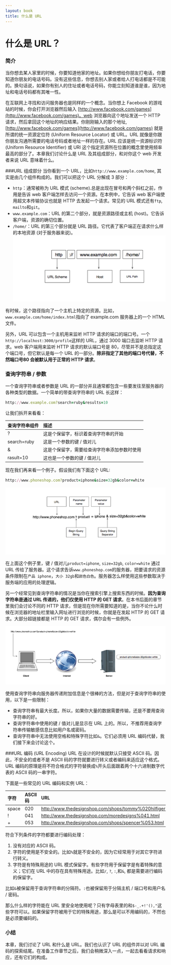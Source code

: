 ```yaml
---
layout: book
title: 什么是 URL
---
```


# 什么是 URL？

### 简介
当你想去某人家里的时候，你要知道他家的地址。如果你想给你朋友打电话，你要知道你朋友的电话号码。没有这些信息，你想去别人家或者给人打电话都是不可能的。换句话说，如果你有别人的住址或者电话号码，你能立刻知道谁是谁，因为地址和电话号码都有其唯一性。

在互联网上寻找和访问服务器也是同样的一个概念。当你想上 Facebook 的游戏站的时候，你会打开浏览器然后输入 [http://www.facebook.com/games](http://www.facebook.com/games)。web 浏览器向这个地址发送一个 HTTP 请求，然后拿回这个地址的响应结果。你刚刚输入的那个地址,[http://www.facebook.com/games](http://www.facebook.com/games) 就是所谓的统一资源定位符 (Uniform Resource Locator) 或 URL。URL 就像是你跟你朋友沟通所需要的电话号码或者地址一样的存在。URL 应该是统一资源标识符 (Uniform Resource Identifier) 或 URI 这个指定资源所在位置的概念里使用频率最高的部分了。本章我们讨论什么是 URL 及其组成部分，和对你这个 web 开发者来说 URL 意味着什么。

###URL 组成部分
当你看到一个 URL，比如```http://www.example.com/home```, 其实是由几个组件构成的。我们可以把这个 URL 分解成 3 部分：

* ```http```：通常被称为 URL 模式 (scheme).总是出现在冒号和两个斜杠之前，作用是告诉 web 客户端怎样去访问一个资源。在本例中，它告诉 web 客户端使用超文本传输协议也就是 HTTP 去发起一个请求。常见的 URL 模式还有```ftp```, ```mailto```和```git```。
* ```www.example.com```：URL 的第二个部分，就是资源路径或主机 (host)。它告诉客户端，资源的确切位置。
* ```/home/```：URL 的第三个部分就是 URL 路径。它代表了客户端正在请求什么样的本地资源 (对于服务器来说)。
![http_components](../../images/url_components.png)

有时候，这个路径指向了一个主机上特定的资源。比如，```www.example.com/home/index.html```指向了 example.com 服务器上的一个 HTML 文件。

另外，URL 可以包含一个主机用来监听 HTTP 请求的端口的端口号。一个```http://localhost:3000/profile```这样的 URL，通过 3000 端口去监听 HTTP 请求。web 客户端用来监听 HTTP 请求的默认端口号是 80，尽管并不是总指定这个端口号，但它默认是每一个 URL 的一部分。**除非指定了其他的端口号代替，不然端口号80 会被默认用于正常的 HTTP 请求**。

### 查询字符串 / 参数
一个查询字符串或者参数是 URL 的一部分并且通常都包含一些要发往至服务器的各种类型的数据。一个简单的带查询字符串的 URL 长这样：
```ruby
http://www.example.com?search=ruby&results=10
```
让我们拆开来看看：

|查询字符串组件   | 描述             |
|:------------- |:--------------- |
|?              |这是个保留字，标识着查询字符串的开始 |
|search=ruby    |这是一个参数的键 / 值对儿        |
|&              |这是个保留字，需要给查询字符串添加参数时使用|
|rasult=10      |这也是一个参数的键 / 值对儿      |

现在我们再来看一个例子。假设我们有下面这个 URL:

```ruby
http://www.phoneshop.com?product=iphone&size=32gb&color=white
```

![sample_url](../../images/query_string_components.png)

在上面这个例子里，键 / 值对儿```product=iphone```, ```size=32gb```, ```color=white``` 通过 URL 传给了服务器。这个请求告诉```www.phoneshop.com```的服务器，把要请求的资源条件限制在```产品 iphone```，```大小 32gb```和```颜色白色```。服务器怎么样使用这些参数取决于服务端的应用的处理逻辑。

另一个经常见到查询字符串的情况是当你在搜索引擎上搜索东西的时候。**因为查询字符串是通过 URL 传递的，他们仅使用 HTTP 的 GET 请求**。在本书后面的章节里我们会讨论不同的 HTTP 请求，但是现在你所需要知道的是，当你不论什么时候在浏览器的地址栏里输入网址进行浏览的时候，你就是在发起 HTTP 的 GET 请求。大部分超链接都是 HTTP 的 GET 请求，偶尔会有一些例外。

![get_request](../../images/query_strings.jpg)

使用查询字符串向服务器传递附加信息是个很棒的方法，但是对于查询字符串的使用，以下是一些限制：

* 查询字符串有最大长度。所以，如果你大量的数据需要传输，还是不要用查询字符串的好。
* 查询字符串中使用的键 / 值对儿是显示在 URL 上的。所以，不推荐用查询字符串传输敏感信息比如用户名或密码。
* 查询字符串中无法使用空格和特殊字符比如```&```。它们必须用 URL 编码代替，我们接下来会讨论这个。

###URL 编码 (URL Encoding)
URL 在设计的时候就默认只接受 ASCII 码。因此，不安全的或者不是 ASCII 码的字符就要进行转义或者编码来适应这个格式。URL 编码的原理是将不符合格式的字符替换成```%```开头后面跟着两个十六进制数字代表的 ASCII 码的一串字符。

下面是一些常见的 URL 编码和实例 URL：

| 字符  | ASCII 码  | URL                                                   |
| :---- | :-- | :-------------                                            |
|space  | 020 | http://www.thedesignshop.com/shops/tommy%020hilfiger.html |
|!      | 041 | http://www.thedesignshop.com/moredesigns%041.html         |
|+      | 053 | http://www.thedesignshop.com/shops/spencer%053.html       |

符合下列条件的字符都要进行编码处理：

1. 没有对应的 ASCII 码。
2. 字符的使用是不安全的。比如```%```就是不安全的，因为它经常用于对其它字符进行转义。
3. 字符是有特殊用途的 URL 模式保留字。有些字符用于保留字是有着特殊的意义；它们在 URL 中的存在具有特殊用途。比如```/```, ```?```, ```:```,和```&```, 都是需要进行编码的保留字。

比如```&```被保留用于查询字符串的分隔符。```:```也被保留用于分隔主机 / 端口号和用户名 / 密码。

那么什么样的字符能在 URL 里安全地使用呢？只有字母表里的和```$-_.+!'(),"```这些字符可以。如果保留字符被用于它的特殊用途，那么是可以不用编码的，不然也是必须要编码的。

### 小结
本章，我们讨论了 URL 和什么是 URL。我们也认识了 URL 的组件并以对 URL 编码的探索结尾。在准备工作章节之后，我们会稍微深入一点，一起去看看请求和响应，还有它们的构成。
